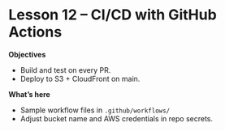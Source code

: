 # Lesson 12 – CI/CD with GitHub Actions

**Objectives**
- Build and test on every PR.
- Deploy to S3 + CloudFront on main.

**What’s here**
- Sample workflow files in `.github/workflows/`
- Adjust bucket name and AWS credentials in repo secrets.
